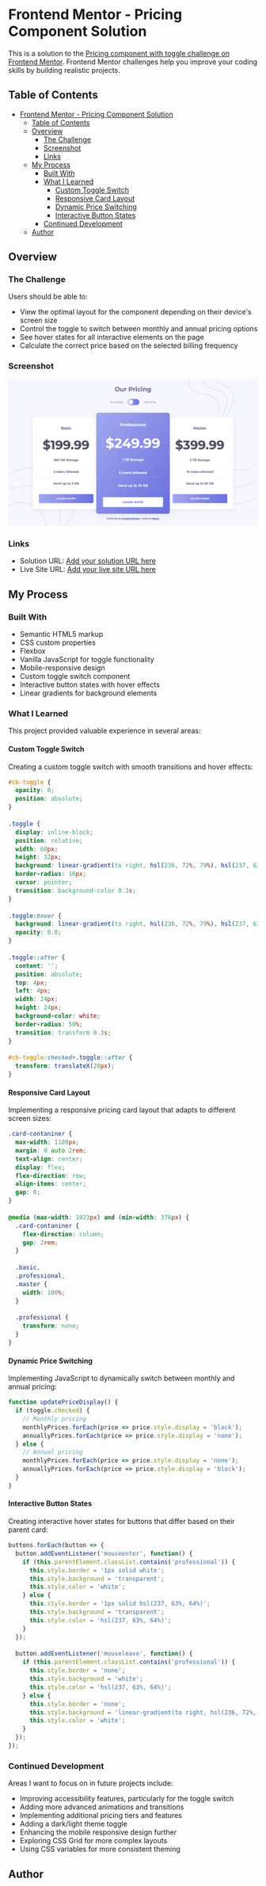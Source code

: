 # Frontend Mentor - Pricing Component Solution

This is a solution to the [Pricing component with toggle challenge on Frontend Mentor](https://www.frontendmentor.io/challenges/pricing-component-with-toggle-8vPwRMIC). Frontend Mentor challenges help you improve your coding skills by building realistic projects.

## Table of Contents

- [Frontend Mentor - Pricing Component Solution](#frontend-mentor---pricing-component-solution)
  - [Table of Contents](#table-of-contents)
  - [Overview](#overview)
    - [The Challenge](#the-challenge)
    - [Screenshot](#screenshot)
    - [Links](#links)
  - [My Process](#my-process)
    - [Built With](#built-with)
    - [What I Learned](#what-i-learned)
      - [Custom Toggle Switch](#custom-toggle-switch)
      - [Responsive Card Layout](#responsive-card-layout)
      - [Dynamic Price Switching](#dynamic-price-switching)
      - [Interactive Button States](#interactive-button-states)
    - [Continued Development](#continued-development)
  - [Author](#author)

## Overview

### The Challenge

Users should be able to:

- View the optimal layout for the component depending on their device's screen size
- Control the toggle to switch between monthly and annual pricing options
- See hover states for all interactive elements on the page
- Calculate the correct price based on the selected billing frequency

### Screenshot

![Pricing Component Screenshot](./Frontend%20Mentor%20|%20Pricing%20component%20with%20toggle.png)

### Links

- Solution URL: [Add your solution URL here](https://github.com/rllz0/pricing-component-with-toggle-master.git)
- Live Site URL: [Add your live site URL here](https://rllz0.github.io/pricing-component-with-toggle-master/)

## My Process

### Built With

- Semantic HTML5 markup
- CSS custom properties
- Flexbox
- Vanilla JavaScript for toggle functionality
- Mobile-responsive design
- Custom toggle switch component
- Interactive button states with hover effects
- Linear gradients for background elements

### What I Learned

This project provided valuable experience in several areas:

#### Custom Toggle Switch

Creating a custom toggle switch with smooth transitions and hover effects:

```css
#cb-toggle {
  opacity: 0;
  position: absolute;
}

.toggle {
  display: inline-block;
  position: relative;
  width: 60px;
  height: 32px;
  background: linear-gradient(to right, hsl(236, 72%, 79%), hsl(237, 63%, 64%));
  border-radius: 16px;
  cursor: pointer;
  transition: background-color 0.3s;
}

.toggle:hover {
  background: linear-gradient(to right, hsl(236, 72%, 79%), hsl(237, 63%, 64%));
  opacity: 0.8;
}

.toggle::after {
  content: '';
  position: absolute;
  top: 4px;
  left: 4px;
  width: 24px;
  height: 24px;
  background-color: white;
  border-radius: 50%;
  transition: transform 0.3s;
}

#cb-toggle:checked+.toggle::after {
  transform: translateX(28px);
}
```

#### Responsive Card Layout

Implementing a responsive pricing card layout that adapts to different screen sizes:

```css
.card-contaniner {
  max-width: 1100px;
  margin: 0 auto 2rem;
  text-align: center;
  display: flex;
  flex-direction: row;
  align-items: center;
  gap: 0;
}

@media (max-width: 1023px) and (min-width: 376px) {
  .card-contaniner {
    flex-direction: column;
    gap: 2rem;
  }

  .basic,
  .professional,
  .master {
    width: 100%;
  }

  .professional {
    transform: none;
  }
}
```

#### Dynamic Price Switching

Implementing JavaScript to dynamically switch between monthly and annual pricing:

```javascript
function updatePriceDisplay() {
  if (toggle.checked) {
    // Monthly pricing
    monthlyPrices.forEach(price => price.style.display = 'block');
    annuallyPrices.forEach(price => price.style.display = 'none');
  } else {
    // Annual pricing
    monthlyPrices.forEach(price => price.style.display = 'none');
    annuallyPrices.forEach(price => price.style.display = 'block');
  }
}
```

#### Interactive Button States

Creating interactive hover states for buttons that differ based on their parent card:

```javascript
buttons.forEach(button => {
  button.addEventListener('mouseenter', function() {
    if (this.parentElement.classList.contains('professional')) {
      this.style.border = '1px solid white';
      this.style.background = 'transparent';
      this.style.color = 'white';
    } else {
      this.style.border = '1px solid hsl(237, 63%, 64%)';
      this.style.background = 'transparent';
      this.style.color = 'hsl(237, 63%, 64%)';
    }
  });
  
  button.addEventListener('mouseleave', function() {
    if (this.parentElement.classList.contains('professional')) {
      this.style.border = 'none';
      this.style.background = 'white';
      this.style.color = 'hsl(237, 63%, 64%)';
    } else {
      this.style.border = 'none';
      this.style.background = 'linear-gradient(to right, hsl(236, 72%, 79%), hsl(237, 63%, 64%))';
      this.style.color = 'white';
    }
  });
});
```

### Continued Development

Areas I want to focus on in future projects include:

- Improving accessibility features, particularly for the toggle switch
- Adding more advanced animations and transitions
- Implementing additional pricing tiers and features
- Adding a dark/light theme toggle
- Enhancing the mobile responsive design further
- Exploring CSS Grid for more complex layouts
- Using CSS variables for more consistent theming

## Author

